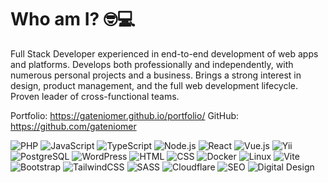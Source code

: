 # Who am I? 🤓💻
Full Stack Developer experienced in end-to-end development of web apps and platforms. Develops both
professionally and independently, with numerous personal projects and a business. Brings a strong interest
in design, product management, and the full web development lifecycle. Proven leader of cross-functional
teams.

Portfolio: https://gateniomer.github.io/portfolio/
GitHub: https://github.com/gateniomer

![PHP](https://img.shields.io/badge/PHP-777BB4?style=flat&logo=php&logoColor=white)
![JavaScript](https://img.shields.io/badge/JavaScript-F7DF1E?style=flat&logo=javascript&logoColor=black)
![TypeScript](https://img.shields.io/badge/TypeScript-3178C6?style=flat&logo=typescript&logoColor=white)
![Node.js](https://img.shields.io/badge/Node.js-339933?style=flat&logo=node.js&logoColor=white)
![React](https://img.shields.io/badge/React-61DAFB?style=flat&logo=react&logoColor=black)
![Vue.js](https://img.shields.io/badge/Vue.js-4FC08D?style=flat&logo=vue.js&logoColor=white)
![Yii](https://img.shields.io/badge/Yii-FF0033?style=flat&logo=Yii&logoColor=white)
![PostgreSQL](https://img.shields.io/badge/PostgreSQL-336791?style=flat&logo=postgresql&logoColor=white)
![WordPress](https://img.shields.io/badge/WordPress-21759B?style=flat&logo=wordpress&logoColor=white)
![HTML](https://img.shields.io/badge/HTML-E34F26?style=flat&logo=html5&logoColor=white)
![CSS](https://img.shields.io/badge/CSS-1572B6?style=flat&logo=css3&logoColor=white)
![Docker](https://img.shields.io/badge/Docker-2496ED?style=flat&logo=docker&logoColor=white)
![Linux](https://img.shields.io/badge/Linux-FCC624?style=flat&logo=linux&logoColor=black)
![Vite](https://img.shields.io/badge/Vite-646CFF?style=flat&logo=vite&logoColor=white)
![Bootstrap](https://img.shields.io/badge/Bootstrap-7952B3?style=flat&logo=bootstrap&logoColor=white)
![TailwindCSS](https://img.shields.io/badge/TailwindCSS-06B6D4?style=flat&logo=tailwind-css&logoColor=white)
![SASS](https://img.shields.io/badge/SASS-CC6699?style=flat&logo=sass&logoColor=white)
![Cloudflare](https://img.shields.io/badge/Cloudflare-F38020?style=flat&logo=cloudflare&logoColor=white)
![SEO](https://img.shields.io/badge/SEO-FF6F61?style=flat)
![Digital Design](https://img.shields.io/badge/Digital_Design-4A90E2?style=flat)

